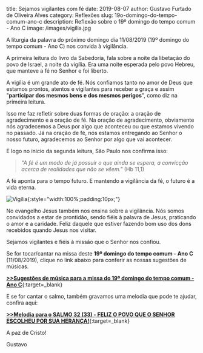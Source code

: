 ﻿title: Sejamos vigilantes com fé
date: 2019-08-07
author: Gustavo Furtado de Oliveira Alves
category: Reflexões
slug: 19o-domingo-do-tempo-comum-ano-c
description: Reflexão sobre o 19º domingo do tempo comum - Ano C
image: /images/vigilia.jpg

A liturgia da palavra do próximo domingo dia 11/08/2019 (19º domingo do tempo comum - Ano C) nos convida à vigilância.

A primeira leitura do livro da Sabedoria, fala sobre a noite da libetação do povo de Israel, a noite da vigília.
Era uma noite esperada pelo povo Hebreu, que manteve a fé no Senhor e foi liberto.

A vigília é um grande ato de fé. Nós confiamos tanto no amor de Deus que estamos prontos, atentos e vigilantes para receber a graça
e assim "**participar dos mesmos bens e dos mesmos perigos**", como diz na primeira leitura.

Isso me faz refletir sobre duas formas de oração: a oração de agradecimento e a oração de fé.
Na oração de agradecimento, obviamente nós agradecemos a Deus por algo que aconteceu ou que estamos vivendo no passado.
Já na oração de fé, nós estamos entregando ao Senhor o nosso futuro, agradecemos ao Senhor por algo que vai acontecer.

E logo no inicio da segunda leitura, São Paulo nos confirma isso:

> _"A fé é um modo de já possuir o que ainda se espera, 
a convicção acerca de realidades que não se vêem."_ (Hb 11,1)

A fé aponta para o tempo futuro. E mantendo a vigilância da fé, o futuro é a vida eterna.

![Vigília](/images/vigilia.jpg){:style="width:100%;padding:10px;"}

No evangelho Jesus também nos ensina sobre a vigilância.
Nós somos convidados a estar de prontidão, sendo fiéis à palavra de Jesus, praticando o amor e a caridade.
Feliz daquele que estiver fazendo bom uso dos dons recebidos quando Jesus nos visitar.

Sejamos vigilantes e fiéis à missão que o Senhor nos confiou.

Se for tocar/cantar na missa deste **19º domingo do tempo comum - Ano C** (11/08/2019), clique no link abaixo para conferir as nossas sugestões de músicas.

[**>>Sugestões de música para a missa do 19º domingo do tempo comum - Ano C**](http://musicasparamissa.com.br/sugestoes-para/19o-domingo-do-tempo-comum-ano-c){:target=\_blank}

E se for cantar o salmo, também gravamos uma melodia que pode te ajudar, confira aqui:

[**>>Melodia para o SALMO 32 (33) - FELIZ O POVO QUE O SENHOR ESCOLHEU POR SUA HERANÇA!**](https://musicasparamissa.com.br/musica/salmo-32-33-feliz-o-povo-que-o-senhor-escolheu-por-sua-heranca/){:target=\_blank}

A paz de Cristo!

Gustavo
